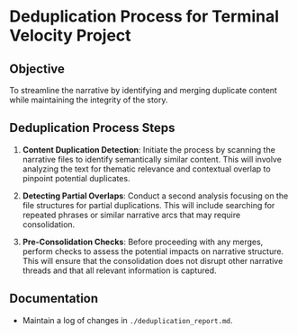 # Deduplication Process for Terminal Velocity Project

## Objective
To streamline the narrative by identifying and merging duplicate content while maintaining the integrity of the story.

## Deduplication Process Steps

1. **Content Duplication Detection**: Initiate the process by scanning the narrative files to identify semantically similar content. This will involve analyzing the text for thematic relevance and contextual overlap to pinpoint potential duplicates.

2. **Detecting Partial Overlaps**: Conduct a second analysis focusing on the file structures for partial duplications. This will include searching for repeated phrases or similar narrative arcs that may require consolidation.

3. **Pre-Consolidation Checks**: Before proceeding with any merges, perform checks to assess the potential impacts on narrative structure. This will ensure that the consolidation does not disrupt other narrative threads and that all relevant information is captured.

## Documentation
- Maintain a log of changes in `./deduplication_report.md`.
